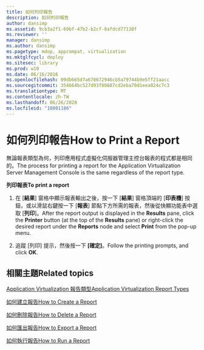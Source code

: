 ```yaml
---
title: 如何列印報告
description: 如何列印報告
author: dansimp
ms.assetid: 9cb3a2f1-69bf-47b2-b2cf-8afdcd77138f
ms.reviewer: ''
manager: dansimp
ms.author: dansimp
ms.pagetype: mdop, appcompat, virtualization
ms.mktglfcycl: deploy
ms.sitesec: library
ms.prod: w10
ms.date: 06/16/2016
ms.openlocfilehash: 09db665d7a678672946cb5a79744b9e5ff21aacc
ms.sourcegitcommit: 354664bc527d93f80687cd2eba70d1eea024c7c3
ms.translationtype: MT
ms.contentlocale: zh-TW
ms.lasthandoff: 06/26/2020
ms.locfileid: "10801186"
---
```

# <span data-ttu-id="187b5-103">如何列印報告</span><span class="sxs-lookup"><span data-stu-id="187b5-103">How to Print a Report</span></span>


<span data-ttu-id="187b5-104">無論報表類型為何，列印應用程式虛擬化伺服器管理主控台報表的程式都是相同的。</span><span class="sxs-lookup"><span data-stu-id="187b5-104">The process for printing a report for the Application Virtualization Server Management Console is the same regardless of the report type.</span></span>

**<span data-ttu-id="187b5-105">列印報表</span><span class="sxs-lookup"><span data-stu-id="187b5-105">To print a report</span></span>**

1.  <span data-ttu-id="187b5-106">在 [**結果**] 窗格中顯示報表輸出之後，按一下 [**結果**] 窗格頂端的 [**印表機**] 按鈕，或以滑鼠右鍵按一下 [**報表**] 節點下方所需的報表，然後從快顯功能表中選取 [**列印**]。</span><span class="sxs-lookup"><span data-stu-id="187b5-106">After the report output is displayed in the **Results** pane, click the **Printer** button (at the top of the **Results** pane) or right-click the desired report under the **Reports** node and select **Print** from the pop-up menu.</span></span>

2.  <span data-ttu-id="187b5-107">追蹤 [列印] 提示，然後按一下 **[確定]**。</span><span class="sxs-lookup"><span data-stu-id="187b5-107">Follow the printing prompts, and click **OK**.</span></span>

## <span data-ttu-id="187b5-108">相關主題</span><span class="sxs-lookup"><span data-stu-id="187b5-108">Related topics</span></span>


[<span data-ttu-id="187b5-109">Application Virtualization 報告類型</span><span class="sxs-lookup"><span data-stu-id="187b5-109">Application Virtualization Report Types</span></span>](application-virtualization-report-types.md)

[<span data-ttu-id="187b5-110">如何建立報告</span><span class="sxs-lookup"><span data-stu-id="187b5-110">How to Create a Report</span></span>](how-to-create-a-reportserver.md)

[<span data-ttu-id="187b5-111">如何刪除報告</span><span class="sxs-lookup"><span data-stu-id="187b5-111">How to Delete a Report</span></span>](how-to-delete-a-reportserver.md)

[<span data-ttu-id="187b5-112">如何匯出報告</span><span class="sxs-lookup"><span data-stu-id="187b5-112">How to Export a Report</span></span>](how-to-export-a-reportserver.md)

[<span data-ttu-id="187b5-113">如何執行報告</span><span class="sxs-lookup"><span data-stu-id="187b5-113">How to Run a Report</span></span>](how-to-run-a-reportserver.md)

 

 





